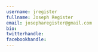 ```yaml
---
username: jregister
fullname: Joseph Register
email: josepharegister@gmail.com
bio:
twitterhandle:
facebookhandle:
---
```

